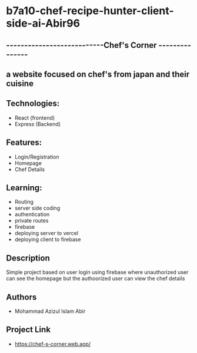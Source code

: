 ﻿# b7a10-chef-recipe-hunter-client-side-ai-Abir96

## ---------------------------Chef's Corner ---------------
## a website focused on chef's from japan and their cuisine
  
## Technologies:
  - React (frontend)
  - Express (Backend)
 
 
## Features:
  - Login/Registration
  - Homepage
  - Chef Details
  
## Learning:
  - Routing
  - server side coding
  - authentication
  - private routes
  - firebase
  - deploying server to vercel
  - deploying client to firebase

## Description 
Simple project based on user login using firebase where unauthorized user can see the homepage but the authoorized user can view the chef details


## Authors
 - Mohammad Azizul Islam Abir
  
## Project Link
 - https://chef-s-corner.web.app/

